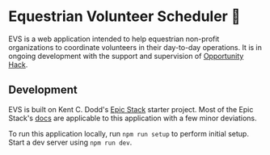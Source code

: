 # Equestrian Volunteer Scheduler 🐎

EVS is a web application intended to help equestrian non-profit organizations
to coordinate volunteers in their day-to-day operations. It is in ongoing
development with the support and supervision of [Opportunity Hack](https://www.ohack.org/home).

## Development

EVS is built on Kent C. Dodd's [Epic Stack](https://www.epicweb.dev/epic-stack)
starter project. Most of the Epic Stack's
[docs](https://github.com/epicweb-dev/epic-stack/tree/main/docs) are applicable
to this application with a few minor deviations.

To run this application locally, run `npm run setup` to perform initial setup.
Start a dev server using `npm run dev`.
